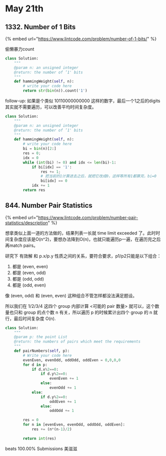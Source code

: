 # May 21th

## 1332. Number of 1 Bits

{% embed url="https://www.lintcode.com/problem/number-of-1-bits/" %}

偷懒暴力count

```python
class Solution:
    """
    @param n: an unsigned integer
    @return: the number of ’1' bits
    """
    def hammingWeight(self, n):
        # write your code here
        return str(bin(n)).count('1')
```

follow-up: 如果是个类似 10110000000000 这样的数字，最后一个1之后的digits其实就不需要遍历，可以改善平均时间复杂度。

```python
class Solution:
    """
    @param n: an unsigned integer
    @return: the number of ’1' bits
    """
    def hammingWeight(self, n):
        # write your code here
        bi = bin(n)[2:]
        res = 0;
        idx = 0
        while (int(bi) != 0) and idx <= len(bi)-1:
            if bi[idx] == '1':
                res += 1;
                # 把当前的1计算进去之后，就把它改成0，这样等所有1都算完，bi=0
                bi[idx] == 0
            idx += 1
        return res
```

## 844. Number Pair Statistics

{% embed url="https://www.lintcode.com/problem/number-pair-statistics/description" %}

想拿类似上面一道的方法做的，结果列表一长就 time limit exceeded 了。此时时间复杂度应该是O\(n^2\)，要想办法降到O\(n\)，也就只能遍历p一遍，在遍历完之后再match pairs。

研究下 有效解 和 p.x/p.y 性质之间的关系，要符合要求，p1/p2只能是以下组合：

1. 都是 \(even, even\)
2. 都是 \(even, odd\)
3. 都是 \(odd, odd\)
4. 都是 \(odd, even\)

像 \(even, odd\) 和 \(even, even\) 这种组合不管怎样都没法满足题设。

所以我们在 1/2/3/4 这四个 group 内部计算 &lt;可能的 pair 数量&gt; 就可以，这个数量也只和 group 的点个数 n 有关，所以遍历 p 的时候累计出四个 group 的 n 就行，最后时间复杂度 O\(n\).

```python
class Solution:
    """
    @param p: the point List
    @return: the numbers of pairs which meet the requirements
    """
    def pairNumbers(self, p):
        # Write your code here
        evenEven, evenOdd, oddOdd, oddEven = 0,0,0,0
        for d in p:
            if d.x%2==0:
                if d.y%2==0:
                    evenEven += 1
                else:
                    evenOdd += 1
            else:
                if d.y%2==0:
                    oddEven += 1
                else:
                    oddOdd += 1 
        
        res = 0
        for n in [evenEven, evenOdd, oddOdd, oddEven]:
            res += (n*(n-1)/2)
            
        return int(res)
```

beats 100.00% Submissions 美滋滋

